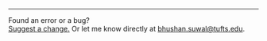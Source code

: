 <footer>
  <hr>
  Found an error or a bug?<br>
  <a href="https://github.com/bsuwal/site/issues/new">Suggest a change.</a>
  Or let me know directly at <a href="mailto:bhushan.suwal@tufts.edu">bhushan.suwal@tufts.edu</a>.
  <br><br>
</footer>